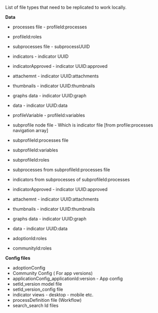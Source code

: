 List of file types that need to be replicated to work locally. 

**Data**

* processes file - profileId:processes
* profileId:roles
* subprocesses file - subprocessUUID
* indicators - indicator UUID
* indicatorApproved - indicator UUID:approved
* attachemnt - indicator UUID:attachments
* thumbnails - indicator UUID:thumbnails
* graphs data - indicator UUID:graph
* data - indicator UUID:data
* profileVariable - profileId:variables


* subprofile node file - Which is indicator file [from profile:processes navigation array]
* subprofileId:processes file
* subprofileId:variables
* subprofileId:roles
* subprocesses from subprofileId:processes file
* indicators from subprocesses of subprofileId:processes
* indicatorApproved - indicator UUID:approved
* attachemnt - indicator UUID:attachments
* thumbnails - indicator UUID:thumbnails
* graphs data - indicator UUID:graph
* data - indicator UUID:data

* adoptionId:roles
* communityId:roles




**Config files**

* adoptionConfig
* Community Config ( For app versions)
* applicationConfig_applicationId:version - App config
* setId_version model file
* setId_version_config file
* indicator views - desktop - mobile etc.
* processDefinition file (Workflow)
* search_search Id files

